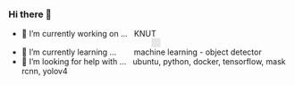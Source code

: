 ### Hi there 👋

- 🔭 I’m currently working on ...&nbsp;&nbsp;&nbsp;KNUT <img style="display: block;-webkit-user-select: none;margin: auto;background-color: hsl(0, 0%, 90%);transition: background-color 300ms;" src="https://upload.wikimedia.org/wikipedia/ko/8/87/%ED%95%9C%EA%B5%AD%EA%B5%90%ED%86%B5%EB%8C%80%ED%95%99%EA%B5%90_%EB%A1%9C%EA%B3%A0.png" height="16" width="16" border="0">
- 🌱 I’m currently learning ...&nbsp;&nbsp;&nbsp;&nbsp;&nbsp;&nbsp;&nbsp;&nbsp;machine learning - object detector
- 🤔 I’m looking for help with ...&nbsp;&nbsp;&nbsp;ubuntu, python, docker, tensorflow, mask rcnn, yolov4

<!--
**seongjong12/seongjong12** is a ✨ _special_ ✨ repository because its `README.md` (this file) appears on your GitHub profile.

Here are some ideas to get you started:

- 🔭 I’m currently working on ...
- 🌱 I’m currently learning ...
- 👯 I’m looking to collaborate on ...
- 🤔 I’m looking for help with ...
- 💬 Ask me about ...
- 📫 How to reach me: ...
- 😄 Pronouns: ...
- ⚡ Fun fact: ...
-->
